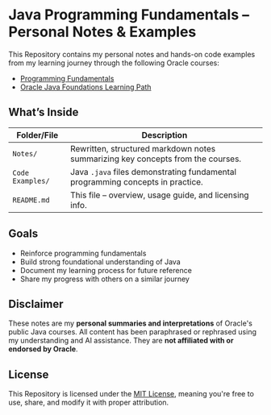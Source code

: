 # Java Programming Fundamentals – Personal Notes & Examples

This Repository contains my personal notes and hands-on code examples from my learning journey through the following Oracle courses:

- [Programming Fundamentals](https://mylearn.oracle.com/ou/course/programming-fundamentals/124080/)
- [Oracle Java Foundations Learning Path](https://mylearn.oracle.com/ou/learning-path/oracle-java-foundations/79726)

## What’s Inside

| Folder/File           | Description                                                                 |
|-----------------------|-----------------------------------------------------------------------------|
| `Notes/`              | Rewritten, structured markdown notes summarizing key concepts from the courses. |
| `Code Examples/`      | Java `.java` files demonstrating fundamental programming concepts in practice. |
| `README.md`           | This file – overview, usage guide, and licensing info.                       |

## Goals
- Reinforce programming fundamentals
- Build strong foundational understanding of Java
- Document my learning process for future reference
- Share my progress with others on a similar journey

## Disclaimer
These notes are my **personal summaries and interpretations** of Oracle's public Java courses. All content has been paraphrased or rephrased using my understanding and AI assistance. They are **not affiliated with or endorsed by Oracle**.

## License
This Repository is licensed under the [MIT License](LICENSE), meaning you're free to use, share, and modify it with proper attribution.
